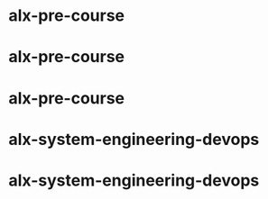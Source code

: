 # alx-pre-course
# alx-pre-course
# alx-pre-course
# alx-system-engineering-devops
# alx-system-engineering-devops
